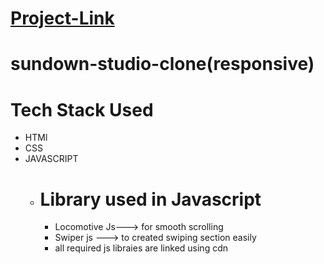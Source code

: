 # [Project-Link](https://adityab1179.github.io/sundown-studio-clone/)
# sundown-studio-clone(responsive)
# Tech Stack Used
* HTMl
* CSS
* JAVASCRIPT
  * # Library used in Javascript
    * Locomotive Js---> for smooth scrolling
    * Swiper js    ---> to created swiping section easily
    * all required js libraies are linked using cdn
